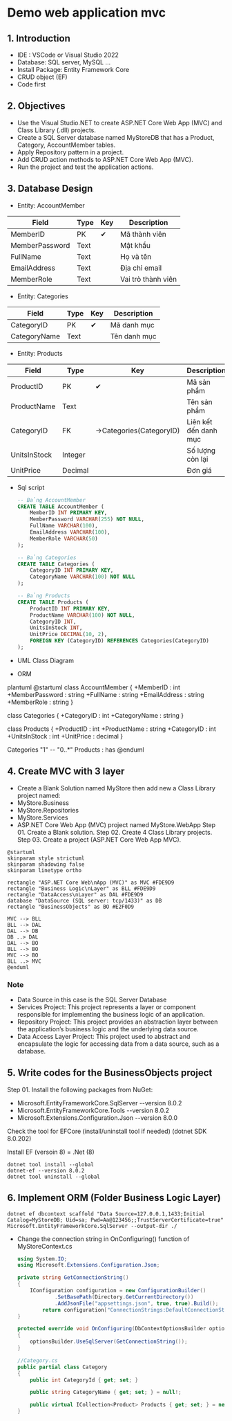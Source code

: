 # Demo web application mvc

## 1. Introduction

- IDE : VSCode or Visual Studio 2022
- Database: SQL server, MySQL ...
- Install Package: Entity Framework Core
- CRUD object (EF)
- Code first
  
## 2. Objectives

- Use the Visual Studio.NET to create ASP.NET Core Web App (MVC) and Class Library (.dll) projects.
- Create a SQL Server database named MyStoreDB that has a Product, Category, AccountMember tables.
- Apply Repository pattern in a project.
- Add CRUD action methods to ASP.NET Core Web App (MVC).
- Run the project and test the application actions.
  
## 3. Database Design

- Entity: AccountMember

| Field          | Type | Key | Description        |
| -------------- | ---- | --- | ------------------ |
| MemberID       | PK   | ✔   | Mã thành viên      |
| MemberPassword | Text |     | Mật khẩu           |
| FullName       | Text |     | Họ và tên          |
| EmailAddress   | Text |     | Địa chỉ email      |
| MemberRole     | Text |     | Vai trò thành viên |

- Entity: Categories

| Field        | Type | Key | Description  |
| ------------ | ---- | --- | ------------ |
| CategoryID   | PK   | ✔   | Mã danh mục  |
| CategoryName | Text |     | Tên danh mục |

- Entity: Products

| Field        | Type    | Key                     | Description           |
| ------------ | ------- | ----------------------- | --------------------- |
| ProductID    | PK      | ✔                       | Mã sản phẩm           |
| ProductName  | Text    |                         | Tên sản phẩm          |
| CategoryID   | FK      | →Categories(CategoryID) | Liên kết đến danh mục |
| UnitsInStock | Integer |                         | Số lượng còn lại      |
| UnitPrice    | Decimal |                         | Đơn giá               |

- Sql script

    ```sql
    -- Bảng AccountMember
    CREATE TABLE AccountMember (
        MemberID INT PRIMARY KEY,
        MemberPassword VARCHAR(255) NOT NULL,
        FullName VARCHAR(100),
        EmailAddress VARCHAR(100),
        MemberRole VARCHAR(50)
    );

    -- Bảng Categories
    CREATE TABLE Categories (
        CategoryID INT PRIMARY KEY,
        CategoryName VARCHAR(100) NOT NULL
    );

    -- Bảng Products
    CREATE TABLE Products (
        ProductID INT PRIMARY KEY,
        ProductName VARCHAR(100) NOT NULL,
        CategoryID INT,
        UnitsInStock INT,
        UnitPrice DECIMAL(10, 2),
        FOREIGN KEY (CategoryID) REFERENCES Categories(CategoryID)
    );
    ```

- UML Class Diagram
- ORM

plantuml
@startuml
class AccountMember {
    +MemberID : int
    +MemberPassword : string
    +FullName : string
    +EmailAddress : string
    +MemberRole : string
}

class Categories {
    +CategoryID : int
    +CategoryName : string
}

class Products {
    +ProductID : int
    +ProductName : string
    +CategoryID : int
    +UnitsInStock : int
    +UnitPrice : decimal
}

Categories "1" -- "0..*" Products : has
@enduml


## 4. Create MVC with 3 layer

- Create a Blank Solution named MyStore then add new a Class Library project named:
- MyStore.Business
- MyStore.Repositories
- MyStore.Services
- ASP.NET Core Web App (MVC) project named MyStore.WebApp
Step 01. Create a Blank solution.
Step 02. Create 4 Class Library projects.
Step 03. Create a project (ASP.NET Core Web App MVC).

```plantuml
@startuml
skinparam style strictuml
skinparam shadowing false
skinparam linetype ortho

rectangle "ASP.NET Core Web\nApp (MVC)" as MVC #FDE9D9
rectangle "Business Logic\nLayer" as BLL #FDE9D9
rectangle "DataAccess\nLayer" as DAL #FDE9D9
database "DataSource (SQL server: tcp/1433)" as DB
rectangle "BusinessObjects" as BO #E2F0D9

MVC --> BLL
BLL --> DAL
DAL --> DB
DB ..> DAL
DAL --> BO
BLL --> BO
MVC --> BO
BLL ..> MVC
@enduml
```

### Note

- Data Source in this case is the SQL Server Database
- Services Project: This project represents a layer or component responsible for implementing the business logic of an application.
- Repository Project: This project provides an abstraction layer between the application’s business logic and the underlying data source.
- Data Access Layer Project: This project used to abstract and encapsulate the  logic for accessing data from a data source, such as a database.

## 5. Write codes for the BusinessObjects project

Step 01. Install the following packages from NuGet:

- Microsoft.EntityFrameworkCore.SqlServer --version 8.0.2
- Microsoft.EntityFrameworkCore.Tools --version 8.0.2
- Microsoft.Extensions.Configuration.Json --version 8.0.0

Check the tool for EFCore (install/uninstall tool if needed) (dotnet SDK 8.0.202)

Install EF (versoin 8) = .Net (8)

<!-- markdownlint-disable code-block-style -->
    dotnet tool install --global 
    dotnet-ef --version 8.0.2
    dotnet tool uninstall --global 

<!-- markdownlint-restore -->
## 6. Implement ORM (Folder Business Logic Layer)


<!-- markdownlint-disable code-block-style -->
    dotnet ef dbcontext scaffold "Data Source=127.0.0.1,1433;Initial Catalog=MyStoreDB; Uid=sa; Pwd=Aa@123456;;TrustServerCertificate=true" Microsoft.EntityFrameworkCore.SqlServer --output-dir ./ 
    
<!-- markdownlint-restore -->
- Change the connection string in OnConfiguring() function of MyStoreContext.cs

    ```csharp
    using System.IO;
    using Microsoft.Extensions.Configuration.Json;

    private string GetConnectionString()
    {
        IConfiguration configuration = new ConfigurationBuilder()
                .SetBasePath(Directory.GetCurrentDirectory())
                .AddJsonFile("appsettings.json", true, true).Build();
            return configuration["ConnectionStrings:DefaultConnectionString"];
    }

    protected override void OnConfiguring(DbContextOptionsBuilder optionsBuilder)
    {
        optionsBuilder.UseSqlServer(GetConnectionString());
    }
    ```

    ```csharp
    //Category.cs
    public partial class Category
    {
        public int CategoryId { get; set; }

        public string CategoryName { get; set; } = null!;

        public virtual ICollection<Product> Products { get; set; } = new List<Product>();
    }
    ```

